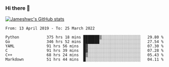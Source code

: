 ### Hi there 👋

[![Jameshwc's GitHub stats](https://github-readme-stats.vercel.app/api?username=jameshwc)](https://github.com/anuraghazra/github-readme-stats)

<!--START_SECTION:waka-->

```text
From: 13 April 2019 - To: 25 March 2022

Python            375 hrs 18 mins ███████▒░░░░░░░░░░░░░░░░░   29.80 %
Go                346 hrs 52 mins ███████░░░░░░░░░░░░░░░░░░   27.54 %
YAML              91 hrs 56 mins  █▓░░░░░░░░░░░░░░░░░░░░░░░   07.30 %
C                 91 hrs 39 mins  █▓░░░░░░░░░░░░░░░░░░░░░░░   07.28 %
C++               68 hrs 24 mins  █▒░░░░░░░░░░░░░░░░░░░░░░░   05.43 %
Markdown          51 hrs 44 mins  █░░░░░░░░░░░░░░░░░░░░░░░░   04.11 %
```

<!--END_SECTION:waka-->